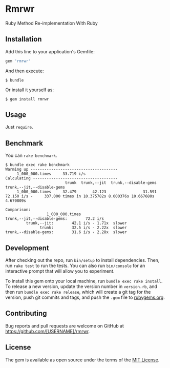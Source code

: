 # Rmrwr

Ruby Method Re-implementation With Ruby

## Installation

Add this line to your application's Gemfile:

```ruby
gem 'rmrwr'
```

And then execute:

    $ bundle

Or install it yourself as:

    $ gem install rmrwr

## Usage

Just `require`.

## Benchmark

You can `rake benchmark`.

```
$ bundle exec rake benchmark
Warming up --------------------------------------
     1_000_000.times     33.719 i/s
Calculating -------------------------------------
                          trunk  trunk,--jit  trunk,--disable-gems  trunk,--jit,--disable-gems 
     1_000_000.times     32.479       42.123                31.591                      72.150 i/s -     337.000 times in 10.375782s 8.000376s 10.667680s 4.670809s

Comparison:
                  1_000_000.times
trunk,--jit,--disable-gems:        72.2 i/s 
         trunk,--jit:        42.1 i/s - 1.71x  slower
               trunk:        32.5 i/s - 2.22x  slower
trunk,--disable-gems:        31.6 i/s - 2.28x  slower

```

## Development

After checking out the repo, run `bin/setup` to install dependencies. Then, run `rake test` to run the tests. You can also run `bin/console` for an interactive prompt that will allow you to experiment.

To install this gem onto your local machine, run `bundle exec rake install`. To release a new version, update the version number in `version.rb`, and then run `bundle exec rake release`, which will create a git tag for the version, push git commits and tags, and push the `.gem` file to [rubygems.org](https://rubygems.org).

## Contributing

Bug reports and pull requests are welcome on GitHub at https://github.com/[USERNAME]/rmrwr.

## License

The gem is available as open source under the terms of the [MIT License](https://opensource.org/licenses/MIT).
